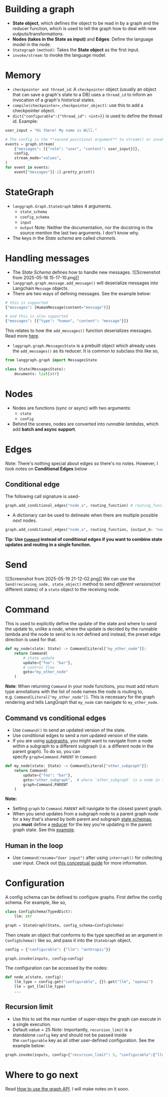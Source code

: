# Building a graph
- **State object**, which defines the object to be read in by a graph and the reducer function, which is used to tell the graph how to deal with new outputs/transformations.
- **Nodes (takes in the State as input)** and **Edges**: Define the language model in the node.
- `Stategraph` `(method)`: Takes the **State object** as the first input.
- `invoke/stream`: to invoke the language model.
# Memory
- `checkpointer and thread_id`: A `checkpointer` object (usually an object that can save a graph's state to a DB) uses a `thread_id` to inform an invocation of a graph's historical states.
- `compile(checkpointer=_checkpointer_object)`: use this to add a checkpointer object.
- `dict{"configurable":{"thread_id": <int>}}` is used to define the thread id.
Example:
```python
user_input = "Hi there! My name is Will."

# The config is the **second positional argument** to stream() or invoke()!
events = graph.stream(
    {"messages": [{"role": "user", "content": user_input}]},
    config,
    stream_mode="values",
)
for event in events:
    event["messages"][-1].pretty_print()
```
# StateGraph
- `langgraph.Graph.StateGraph` takes 4 arguments.
	- `state_schema`
	- `config_schema`
	- `input`
	- `output`
	Note: Neither the documentation, nor the docstring in the source mention the last two arguments. I don't know why.  
- The keys in the *State schema* are called *channels.*
# Handling messages
- The *State Schema* defines how to handle new messages.
![[Screenshot from 2025-05-16 15-17-10.png]]
- `langgraph.graph.message.add_message()` will deserialize messages into Langchain `Message` objects.
- There are two ways of defining messages. See the example below:
```python
# this is supported
{"messages": [HumanMessage(content="message")]}

# and this is also supported
{"messages": [{"type": "human", "content": "message"}]}

```
This relates to how the `add_messages()` function deserializes messages. Read more [here](https://python.langchain.com/docs/how_to/serialization/).
- `laggraph.graph.MessagesState` is a prebuilt object which already uses the `add_messages()` as its reducer. It is common to subclass this like so,
```python
from langgraph.graph import MessagesState

class State(MessagesState):
    documents: list[str]
```
# Nodes
- Nodes are functions (sync or async) with two arguments:
	- `state`
	-  `config`
- Behind the scenes, nodes are converted into *runnable lambdas*, which add **batch and async support**. 
# Edges
Note: There's nothing special about edges so there's no notes. However, I took notes on **Conditional Edges** below
## Conditional edge
The following call signature is used- 
```python
graph.add_conditional_edges("node_a", routing_function) # routing_function should return the name of a node
```
- A dictionary can be used to delineate when there are multiple possible *next* nodes.
```python
graph.add_conditional_edges("node_a", routing_function, {output_b: "node_b", output_c : "node_c"})
```
**Tip: Use [`Command`](https://langchain-ai.github.io/langgraph/concepts/low_level/#command) instead of conditional edges if you want to combine state updates and routing in a single function.**
# Send
![[Screenshot from 2025-05-19 21-12-02.png]]
We can use the `Send(recieving_node, state_object)` method to send *different versions*(not different states) of a `state` object to the receiving node. 
# Command
This is used to explicitly define the update of the state and where to send the update to, unlike a *node*, where the update is decided by the runnable lambda and the node to send to is not defined and instead, the preset edge direction is used for that.
```python
def my_node(state: State) -> Command[Literal["my_other_node"]]:
    return Command(
        # state update
        update={"foo": "bar"},
        # control flow
        goto="my_other_node"
    )
```
**Note**: When returning `Command` in your node functions, you must add return type annotations with the list of node names the node is routing to, e.g. `Command[Literal["my_other_node"]]`. This is necessary for the graph rendering and tells LangGraph that `my_node` can navigate to `my_other_node`.
## Command vs conditional edges
- Use `Command()` to send an updated version of the state.
- Use conditional edges to send a *non* updated version of the state.
- If you are using [subgraphs](https://langchain-ai.github.io/langgraph/concepts/subgraphs/), you might want to navigate from a node within a subgraph to a different subgraph (i.e. a different node in the parent graph). To do so, you can specify `graph=Command.PARENT` in `Command`:
```python
def my_node(state: State) -> Command[Literal["other_subgraph"]]:
    return Command(
        update={"foo": "bar"},
        goto="other_subgraph",  # where `other_subgraph` is a node in the parent graph
        graph=Command.PARENT
    )
```

**Note:** 
- Setting `graph` to `Command.PARENT` will navigate to the closest parent graph.
- When you send updates from a subgraph node to a parent graph node for a key that's shared by both parent and subgraph [state schemas](https://langchain-ai.github.io/langgraph/concepts/low_level/#schema), you **must** define a [reducer](https://langchain-ai.github.io/langgraph/concepts/low_level/#reducers) for the key you're updating in the parent graph state. See this [example](https://langchain-ai.github.io/langgraph/how-tos/graph-api/#navigate-to-a-node-in-a-parent-graph).
## Human in the loop
- Use `Command(resume="User input")` after using `interrupt()` for collecting user input. Check out [this conceptual guide](https://langchain-ai.github.io/langgraph/concepts/human_in_the_loop/) for more information.
# Configuration
A config schema can be defined to configure graphs. First define the config schema. For example, like so,
```python
class ConfigSchema(TypedDict):
    llm: str

graph = StateGraph(State, config_schema=ConfigSchema)
```

Then create an object that conforms to the type specified as an argument in `ConfigSchema()` like so, and pass it into the `StateGraph` object.
```python
config = {"configurable": {"llm": "anthropic"}}

graph.invoke(inputs, config=config)
```
The configuration can be accessed by the nodes:
```python
def node_a(state, config):
    llm_type = config.get("configurable", {}).get("llm", "openai")
    llm = get_llm(llm_type)
    ...
```
## Recursion limit
- Use this to set the max number of super-steps the graph can execute in a single execution. 
- Default value = 25
*Note:* Importantly, `recursion_limit` is a standalone `config` key and should not be passed inside the `configurable` key as all other user-defined configuration. See the example below:
```python
graph.invoke(inputs, config={"recursion_limit": 5, "configurable":{"llm": "anthropic"}})
```

# Where to go next
Read [How to use the graph API](https://langchain-ai.github.io/langgraph/how-tos/graph-api/). I will make notes on it soon.
